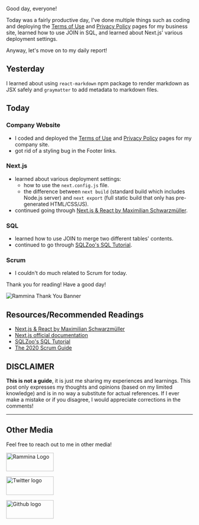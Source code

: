 Good day, everyone!

Today was a fairly productive day, I've done multiple things such as coding and deploying the [Terms of Use](https://www.rammina.com/terms-of-use) and [Privacy Policy](https://www.rammina.com/privacy-policy) pages for my business site, learned how to use JOIN in SQL, and learned about Next.js' various deployment settings.

Anyway, let's move on to my daily report!

## Yesterday

I learned about using `react-markdown` npm package to render markdown as JSX safely and `graymatter` to add metadata to markdown files.

## Today

### Company Website

- I coded and deployed the [Terms of Use](https://www.rammina.com/terms-of-use) and [Privacy Policy](https://www.rammina.com/privacy-policy) pages for my company site.
- got rid of a styling bug in the Footer links.

### Next.js

- learned about various deployment settings:
  - how to use the `next.config.js` file.
  - the difference between `next build` (standard build which includes Node.js server) and `next export` (full static build that only has pre-generated HTML/CSS/JS).
- continued going through [Next.js & React by Maximilian Schwarzmüller](https://www.udemy.com/course/nextjs-react-the-complete-guide/).

### SQL

- learned how to use JOIN to merge two different tables' contents.
- continued to go through [SQLZoo's SQL Tutorial](https://sqlzoo.net/wiki/SQL_Tutorial).

### Scrum

- I couldn't do much related to Scrum for today.

Thank you for reading! Have a good day!

![Rammina Thank You Banner](https://dev-to-uploads.s3.amazonaws.com/uploads/articles/x9ayfxxxaz2g2hfcqbsk.png)

## Resources/Recommended Readings

- [Next.js & React by Maximilian Schwarzmüller](https://www.udemy.com/course/nextjs-react-the-complete-guide/)
- [Next.js official documentation](https://nextjs.org/docs/getting-started)
- [SQLZoo's SQL Tutorial](https://sqlzoo.net/wiki/SQL_Tutorial)
- [The 2020 Scrum Guide](https://scrumguides.org/scrum-guide.html)

## DISCLAIMER

**This is not a guide**, it is just me sharing my experiences and learnings. This post only expresses my thoughts and opinions (based on my limited knowledge) and is in no way a substitute for actual references. If I ever make a mistake or if you disagree, I would appreciate corrections in the comments!

<hr />

## Other Media

Feel free to reach out to me in other media!

<span><a target="_blank" href="https://www.rammina.com"><img src="https://res.cloudinary.com/rammina/image/upload/v1638444046/rammina-button-128_x9ginu.png" alt="Rammina Logo" width="128" height="50"/></a></span>

<span><a target="_blank" href="https://twitter.com/RamminaR"><img src="https://res.cloudinary.com/rammina/image/upload/v1636792959/twitter-logo_laoyfu_pdbagm.png" alt="Twitter logo" width="128" height="50"/></a></span>

<span><a target="_blank" href="https://github.com/Rammina"><img src="https://res.cloudinary.com/rammina/image/upload/v1636795051/GitHub-Emblem2_epcp8r.png" alt="Github logo" width="128" height="50"/></a></span>
